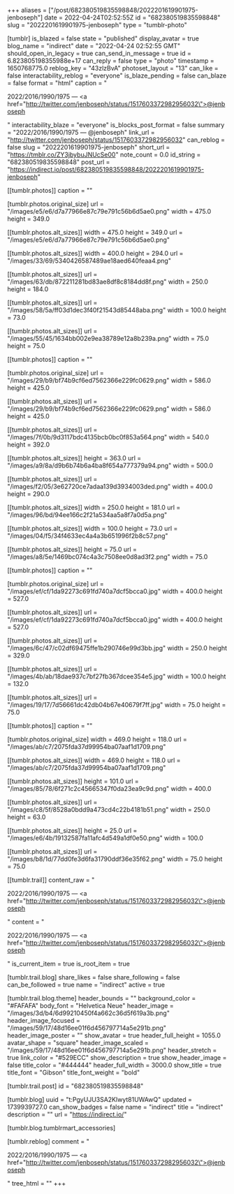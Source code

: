 +++
aliases = ["/post/682380519835598848/2022201619901975-jenboseph"]
date = 2022-04-24T02:52:55Z
id = "682380519835598848"
slug = "2022201619901975-jenboseph"
type = "tumblr-photo"

[tumblr]
is_blazed = false
state = "published"
display_avatar = true
blog_name = "indirect"
date = "2022-04-24 02:52:55 GMT"
should_open_in_legacy = true
can_send_in_message = true
id = 6.823805198355988e+17
can_reply = false
type = "photo"
timestamp = 1650768775.0
reblog_key = "43zlzBvA"
photoset_layout = "13"
can_like = false
interactability_reblog = "everyone"
is_blaze_pending = false
can_blaze = false
format = "html"
caption = "<p>2022/2016/1990/1975 — <a href=\"http://twitter.com/jenboseph/status/1517603372982956032\">@jenboseph</a></p>"
interactability_blaze = "everyone"
is_blocks_post_format = false
summary = "2022/2016/1990/1975 — @jenboseph"
link_url = "http://twitter.com/jenboseph/status/1517603372982956032"
can_reblog = false
slug = "2022201619901975-jenboseph"
short_url = "https://tmblr.co/ZY3jbybuJNUcSe00"
note_count = 0.0
id_string = "682380519835598848"
post_url = "https://indirect.io/post/682380519835598848/2022201619901975-jenboseph"

[[tumblr.photos]]
caption = ""

[tumblr.photos.original_size]
url = "/images/e5/e6/d7a77966e87c79e791c56b6d5ae0.png"
width = 475.0
height = 349.0

[[tumblr.photos.alt_sizes]]
width = 475.0
height = 349.0
url = "/images/e5/e6/d7a77966e87c79e791c56b6d5ae0.png"

[[tumblr.photos.alt_sizes]]
width = 400.0
height = 294.0
url = "/images/33/69/5340426587489ae18aed640feaa4.png"

[[tumblr.photos.alt_sizes]]
url = "/images/63/db/872211281bd83ae8df8c8184dd8f.png"
width = 250.0
height = 184.0

[[tumblr.photos.alt_sizes]]
url = "/images/58/5a/ff03d1dec3f40f21543d85448aba.png"
width = 100.0
height = 73.0

[[tumblr.photos.alt_sizes]]
url = "/images/55/45/1634bb002e9ea38789e12a8b239a.png"
width = 75.0
height = 75.0

[[tumblr.photos]]
caption = ""

[tumblr.photos.original_size]
url = "/images/29/b9/bf74b9cf6ed7562366e229fc0629.png"
width = 586.0
height = 425.0

[[tumblr.photos.alt_sizes]]
url = "/images/29/b9/bf74b9cf6ed7562366e229fc0629.png"
width = 586.0
height = 425.0

[[tumblr.photos.alt_sizes]]
url = "/images/7f/0b/9d3117bdc4135bcb0bc0f853a564.png"
width = 540.0
height = 392.0

[[tumblr.photos.alt_sizes]]
height = 363.0
url = "/images/a9/8a/d9b6b74b6a4ba8f654a777379a94.png"
width = 500.0

[[tumblr.photos.alt_sizes]]
url = "/images/f2/05/3e62720ce7adaa139d3934003ded.png"
width = 400.0
height = 290.0

[[tumblr.photos.alt_sizes]]
width = 250.0
height = 181.0
url = "/images/96/bd/94ee166c2f21a534aa5a8f7a0d5a.png"

[[tumblr.photos.alt_sizes]]
width = 100.0
height = 73.0
url = "/images/04/f5/34f4633ec4a4a3b651996f2b8c57.png"

[[tumblr.photos.alt_sizes]]
height = 75.0
url = "/images/a8/5e/1469bc074c4a3c7508ee0d8ad3f2.png"
width = 75.0

[[tumblr.photos]]
caption = ""

[tumblr.photos.original_size]
url = "/images/ef/cf/1da92273c691fd740a7dcf5bcca0.jpg"
width = 400.0
height = 527.0

[[tumblr.photos.alt_sizes]]
url = "/images/ef/cf/1da92273c691fd740a7dcf5bcca0.jpg"
width = 400.0
height = 527.0

[[tumblr.photos.alt_sizes]]
url = "/images/6c/47/c02df69475ffe1b290746e99d3bb.jpg"
width = 250.0
height = 329.0

[[tumblr.photos.alt_sizes]]
url = "/images/4b/ab/18dae937c7bf27fb367dcee354e5.jpg"
width = 100.0
height = 132.0

[[tumblr.photos.alt_sizes]]
url = "/images/19/17/7d56661dc42db04b67e40679f7ff.jpg"
width = 75.0
height = 75.0

[[tumblr.photos]]
caption = ""

[tumblr.photos.original_size]
width = 469.0
height = 118.0
url = "/images/ab/c7/2075fda37d99954ba07aaf1d1709.png"

[[tumblr.photos.alt_sizes]]
width = 469.0
height = 118.0
url = "/images/ab/c7/2075fda37d99954ba07aaf1d1709.png"

[[tumblr.photos.alt_sizes]]
height = 101.0
url = "/images/85/78/6f271c2c45665347f0da23ea9c9d.png"
width = 400.0

[[tumblr.photos.alt_sizes]]
url = "/images/c8/5f/8528a0bdd9a473cd4c22b4181b51.png"
width = 250.0
height = 63.0

[[tumblr.photos.alt_sizes]]
height = 25.0
url = "/images/e6/4b/19132587fa11afc4d549a1df0e50.png"
width = 100.0

[[tumblr.photos.alt_sizes]]
url = "/images/b8/1d/77dd0fe3d6fa31790ddf36e35f62.png"
width = 75.0
height = 75.0

[[tumblr.trail]]
content_raw = "<p>2022/2016/1990/1975 — <a href=\"http://twitter.com/jenboseph/status/1517603372982956032\">@jenboseph</a></p>"
content = "<p>2022/2016/1990/1975 &mdash; <a href=\"http://twitter.com/jenboseph/status/1517603372982956032\">@jenboseph</a></p>"
is_current_item = true
is_root_item = true

[tumblr.trail.blog]
share_likes = false
share_following = false
can_be_followed = true
name = "indirect"
active = true

[tumblr.trail.blog.theme]
header_bounds = ""
background_color = "#FAFAFA"
body_font = "Helvetica Neue"
header_image = "/images/3d/b4/6d99210450f4a662c36d5f619a3b.png"
header_image_focused = "/images/59/17/48d16ee01f6d456797714a5e291b.png"
header_image_poster = ""
show_avatar = true
header_full_height = 1055.0
avatar_shape = "square"
header_image_scaled = "/images/59/17/48d16ee01f6d456797714a5e291b.png"
header_stretch = true
link_color = "#529ECC"
show_description = true
show_header_image = false
title_color = "#444444"
header_full_width = 3000.0
show_title = true
title_font = "Gibson"
title_font_weight = "bold"

[tumblr.trail.post]
id = "682380519835598848"

[tumblr.blog]
uuid = "t:PgyUJU3SA2Klwyt81UWAwQ"
updated = 1739939727.0
can_show_badges = false
name = "indirect"
title = "indirect"
description = ""
url = "https://indirect.io/"

[tumblr.blog.tumblrmart_accessories]

[tumblr.reblog]
comment = "<p>2022/2016/1990/1975 — <a href=\"http://twitter.com/jenboseph/status/1517603372982956032\">@jenboseph</a></p>"
tree_html = ""
+++
